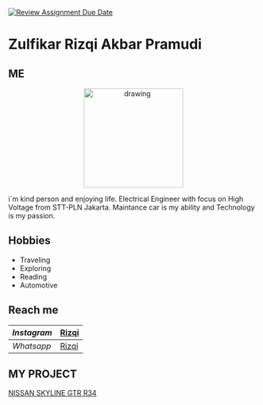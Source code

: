[![Review Assignment Due Date](https://classroom.github.com/assets/deadline-readme-button-24ddc0f5d75046c5622901739e7c5dd533143b0c8e959d652212380cedb1ea36.svg)](https://classroom.github.com/a/J5s2e_vk)

# Zulfikar Rizqi Akbar Pramudi

## ME

<p align="center">
<img src="Assets/ME.png" alt="drawing" width="200"/>

i`m kind person and enjoying life. Electrical Engineer with focus on High Voltage from STT-PLN Jakarta. Maintance car is my ability and Technology is my passion.

## Hobbies

- Traveling
- Exploring
- Reading
- Automotive

## Reach me

| $Instagram$ | [Rizqi](https://www.instagram.com/zulfikar_r_a_p/) |
| ----------- | -------------------------------------------------- |
| _Whatsapp_  | [Rizqi](https://wa.me/6282213426968)               |

## MY PROJECT

[NISSAN SKYLINE GTR R34](https://rizqiweek2.netlify.app/)

